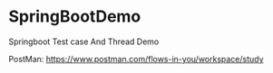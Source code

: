 # SpringBootDemo
Springboot Test case And Thread Demo


PostMan: https://www.postman.com/flows-in-you/workspace/study
